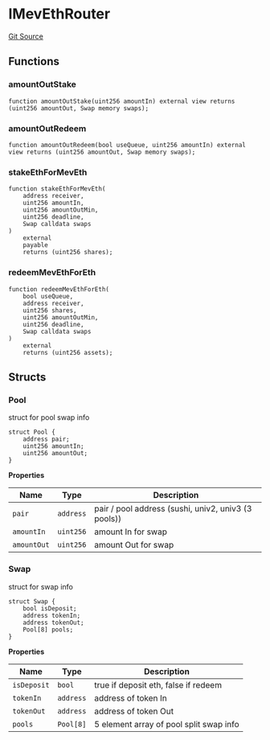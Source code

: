 # IMevEthRouter
[Git Source](https://github.com/manifoldfinance/MevEthRouter/blob/7ae7f0bb6d26c35a3dd7bd22f9b451cb05d17d36/src/interfaces/IMevEthRouter.sol)


## Functions
### amountOutStake


```solidity
function amountOutStake(uint256 amountIn) external view returns (uint256 amountOut, Swap memory swaps);
```

### amountOutRedeem


```solidity
function amountOutRedeem(bool useQueue, uint256 amountIn) external view returns (uint256 amountOut, Swap memory swaps);
```

### stakeEthForMevEth


```solidity
function stakeEthForMevEth(
    address receiver,
    uint256 amountIn,
    uint256 amountOutMin,
    uint256 deadline,
    Swap calldata swaps
)
    external
    payable
    returns (uint256 shares);
```

### redeemMevEthForEth


```solidity
function redeemMevEthForEth(
    bool useQueue,
    address receiver,
    uint256 shares,
    uint256 amountOutMin,
    uint256 deadline,
    Swap calldata swaps
)
    external
    returns (uint256 assets);
```

## Structs
### Pool
struct for pool swap info


```solidity
struct Pool {
    address pair;
    uint256 amountIn;
    uint256 amountOut;
}
```

**Properties**

|Name|Type|Description|
|----|----|-----------|
|`pair`|`address`|pair / pool address (sushi, univ2, univ3 (3 pools))|
|`amountIn`|`uint256`|amount In for swap|
|`amountOut`|`uint256`|amount Out for swap|

### Swap
struct for swap info


```solidity
struct Swap {
    bool isDeposit;
    address tokenIn;
    address tokenOut;
    Pool[8] pools;
}
```

**Properties**

|Name|Type|Description|
|----|----|-----------|
|`isDeposit`|`bool`|true if deposit eth, false if redeem|
|`tokenIn`|`address`|address of token In|
|`tokenOut`|`address`|address of token Out|
|`pools`|`Pool[8]`|5 element array of pool split swap info|

